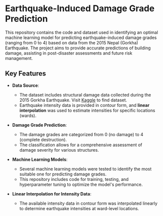 # Earthquake-Induced Damage Grade Prediction

This repository contains the code and dataset used in identifying an optimal machine learning model for predicting earthquake-induced damage grades (ranging from 0 to 4) based on data from the 2015 Nepal (Gorkha) Earthquake. The project aims to provide accurate predictions of building damage, assisting in post-disaster assessments and future risk management.


## Key Features

- **Data Source**: 
  - The dataset includes structural damage data collected during the 2015 Gorkha Earthquake.
    Visit [Kaggle](https://www.kaggle.com/datasets/arashnic/earthquake-magnitude-damage-and-impact?resource=download&select=csv_building_structure.csv) to find dataset.
  - Earthquake intensity data is provided in contour form, and **linear interpolation** was used to estimate intensities for specific locations (wards).

- **Damage Grade Prediction**: 
  - The damage grades are categorized from 0 (no damage) to 4 (complete destruction).
  - The classification allows for a comprehensive assessment of damage severity for various structures.

- **Machine Learning Models**: 
  - Several machine learning models were tested to identify the most suitable one for predicting damage grades.
  - This repository includes code for training, testing, and hyperparameter tuning to optimize the model's performance.

- **Linear Interpolation for Intensity Data**: 
  - The available intensity data in contour form was interpolated linearly to determine earthquake intensities at ward-level locations.



